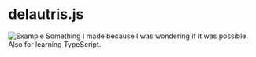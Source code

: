 # delautris.js
![Example](https://i.imgur.com/dnVt8w1.png)
Something I made because I was wondering if it was possible. Also for learning TypeScript.
